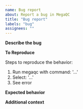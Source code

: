 ```yaml
---
name: Bug report
about: Report a bug in MegaQC
title: "Bug report"
labels: "bug"
assignees: ""
---
```


**Describe the bug**

<!-- A clear and concise description of what the bug is. -->

**To Reproduce**

Steps to reproduce the behavior:

1. Run megaqc with command: '...'
2. Select: '...'
3. See error

**Expected behavior**

<!-- A clear and concise description of what you expected to happen. -->

<!-- If required to reproduce
**System [please complete the following information]:**

- OS: e.g. [Ubuntu 20.04]
- Python: [e.g. 3.9]
- Node: [e.g. 12]
- SQL database: [e.g. Postgres]
- MegaQC: [e.g. 1.0.0]

-->

**Additional context**

<!-- Add any other context about the problem here. -->
